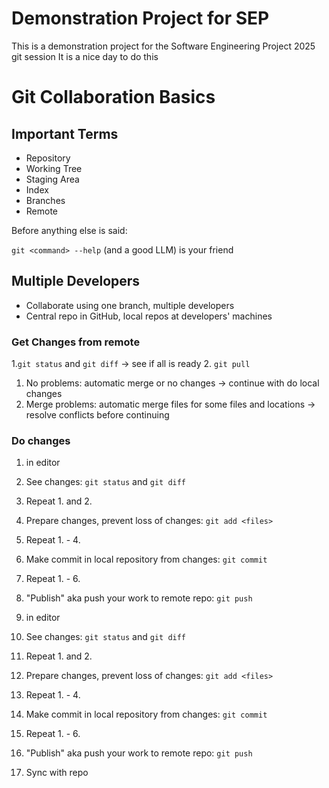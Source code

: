 # Demonstration Project for SEP
This is a demonstration project for the Software Engineering Project 2025 git session 
It is a nice day to do this


# Git Collaboration Basics

## Important Terms

- Repository
- Working Tree
- Staging Area
- Index
- Branches
- Remote

Before anything else is said:

`git <command> --help` (and a good LLM) is your friend

## Multiple Developers

* Collaborate using one branch, multiple developers
* Central repo in GitHub, local repos at developers' machines

### Get Changes from remote
1.`git status` and `git diff` -> see if all is ready
2. `git pull`
  1. No problems: automatic merge or no changes -> continue with do local changes
  2. Merge problems: automatic merge files for some files and locations  -> resolve conflicts before continuing
	
### Do changes
1. <do changes> in editor
2. See changes: `git status` and `git diff`
3. Repeat 1. and 2.
4. Prepare changes, prevent loss of changes: `git add <files>`
5. Repeat 1. - 4.
6. Make commit in local repository from changes: `git commit`
7. Repeat 1. - 6.
8. "Publish" aka push your work to remote repo: `git push`

1. <do changes> in editor
2. See changes: `git status` and `git diff`
3. Repeat 1. and 2.
4. Prepare changes, prevent loss of changes: `git add <files>`
5. Repeat 1. - 4.
6. Make commit in local repository from changes: `git commit`
7. Repeat 1. - 6.
8. "Publish" aka push your work to remote repo: `git push`
9. Sync with repo 
